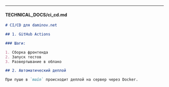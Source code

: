 ---

#### **TECHNICAL_DOCS/ci_cd.md**

```markdown
# CI/CD для daminov.net

## 1. GitHub Actions

### Шаги:

1. Сборка фронтенда
2. Запуск тестов
3. Развертывание в облако

## 2. Автоматический деплой

При пуше в `main` происходит деплой на сервер через Docker.
```
